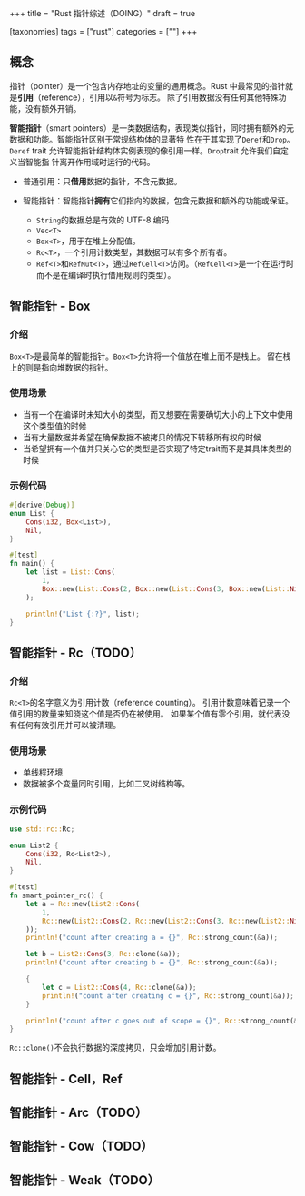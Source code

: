 +++
title = "Rust 指针综述（DOING）"
draft = true

[taxonomies]
tags = ["rust"]
categories = [""]
+++

## 概念

指针（pointer）是一个包含内存地址的变量的通用概念。Rust 中最常见的指针就是**引用**（reference），引用以`&`符号为标志。
除了引用数据没有任何其他特殊功能，没有额外开销。

**智能指针**（smart pointers）是一类数据结构，表现类似指针，同时拥有额外的元数据和功能。智能指针区别于常规结构体的显著特
性在于其实现了`Deref`和`Drop`。`Deref` trait 允许智能指针结构体实例表现的像引用一样。`Drop`trait 允许我们自定义当智能指
针离开作用域时运行的代码。

- 普通引用：只**借用**数据的指针，不含元数据。

- 智能指针：智能指针**拥有**它们指向的数据，包含元数据和额外的功能或保证。

    - `String`的数据总是有效的 UTF-8 编码
    - `Vec<T>`
    - `Box<T>`，用于在堆上分配值。
    - `Rc<T>`，一个引用计数类型，其数据可以有多个所有者。
    - `Ref<T>`和`RefMut<T>`，通过`RefCell<T>`访问。（`RefCell<T>`是一个在运行时而不是在编译时执行借用规则的类型）。

## 智能指针 - Box

### 介绍

`Box<T>`是最简单的智能指针。`Box<T>`允许将一个值放在堆上而不是栈上。
留在栈上的则是指向堆数据的指针。

### 使用场景

- 当有一个在编译时未知大小的类型，而又想要在需要确切大小的上下文中使用这个类型值的时候
- 当有大量数据并希望在确保数据不被拷贝的情况下转移所有权的时候
- 当希望拥有一个值并只关心它的类型是否实现了特定trait而不是其具体类型的时候

### 示例代码

```rust
#[derive(Debug)]
enum List {
    Cons(i32, Box<List>),
    Nil,
}

#[test]
fn main() {
    let list = List::Cons(
        1,
        Box::new(List::Cons(2, Box::new(List::Cons(3, Box::new(List::Nil))))),
    );

    println!("List {:?}", list);
}
```

## 智能指针 - Rc<T>（TODO）

### 介绍

`Rc<T>`的名字意义为引用计数（reference counting）。
引用计数意味着记录一个值引用的数量来知晓这个值是否仍在被使用。
如果某个值有零个引用，就代表没有任何有效引用并可以被清理。

### 使用场景

- 单线程环境
- 数据被多个变量同时引用，比如二叉树结构等。

### 示例代码

```rust
use std::rc::Rc;

enum List2 {
    Cons(i32, Rc<List2>),
    Nil,
}

#[test]
fn smart_pointer_rc() {
    let a = Rc::new(List2::Cons(
        1,
        Rc::new(List2::Cons(2, Rc::new(List2::Cons(3, Rc::new(List2::Nil))))),
    ));
    println!("count after creating a = {}", Rc::strong_count(&a));

    let b = List2::Cons(3, Rc::clone(&a));
    println!("count after creating b = {}", Rc::strong_count(&a));

    {
        let c = List2::Cons(4, Rc::clone(&a));
        println!("count after creating c = {}", Rc::strong_count(&a));
    }

    println!("count after c goes out of scope = {}", Rc::strong_count(&a));
}
```

`Rc::clone()`不会执行数据的深度拷贝，只会增加引用计数。

## 智能指针 - Cell<T>，Ref<Cell>



## 智能指针 - Arc<T>（TODO）

## 智能指针 - Cow<T>（TODO）

## 智能指针 - Weak<T>（TODO）

